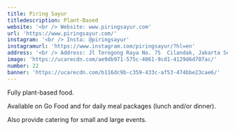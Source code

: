 ```yaml
---
title: Piring Sayur
titledescription: Plant-Based
website: '<br /> Website: www.piringsayur.com'
url: 'https://www.piringsayur.com/'
instagram: '<br /> Insta: @piringsayur'
instagramurl: 'https://www.instagram.com/piringsayur/?hl=en'
address: '<br /> Address: Jl Terogong Raya No. 75  Cilandak, Jakarta Selatan  ​'
image: 'https://ucarecdn.com/ae9db971-575c-4061-9cd1-4129d6d707ac/'
number: 22
banner: 'https://ucarecdn.com/b116dc9b-c359-433c-af53-474bbe23cae6/'
---
```

Fully plant-based food. 

Available on Go Food and for daily meal packages (lunch and/or dinner). 

Also provide catering for small and large events.
